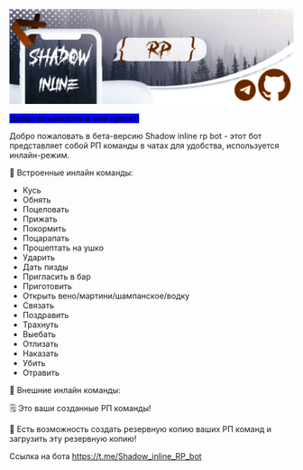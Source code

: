 ![Баннер бета версии Shadow inline RP bot](https://github.com/Viciu3/Rp/blob/8b724630c0a0046f6ec2d852e12fb70c462eece5/Banner_rp.png)

<mark style="background-color: blue;">Добро пожаловать в мой проект!</mark>

Добро пожаловать в бета-версию Shadow inline rp bot - этот бот представляет собой РП команды в чатах для удобства, используется инлайн-режим.

💾 Встроенные инлайн команды:

* Кусь 
* Обнять 
* Поцеловать 
* Прижать
* Покормить 
* Поцарапать 
* Прошептать на ушко
* Ударить
* Дать пизды 
* Пригласить в бар 
* Приготовить 
* Открыть вено/мартини/шампанское/водку
* Связать
* Поздравить
* Трахнуть 
* Выебать
* Отлизать
* Наказать 
* Убить 
* Отравить 

📝 Внешние инлайн команды:

🗒️ Это ваши созданные РП команды!

🌟 Есть возможность создать резервную копию ваших РП команд и загрузить эту резервную копию!

Ссылка на бота https://t.me/Shadow_inline_RP_bot



